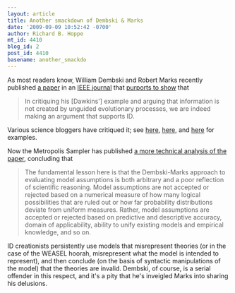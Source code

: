 ```yaml
---
layout: article
title: Another smackdown of Dembski & Marks
date: '2009-09-09 10:52:42 -0700'
author: Richard B. Hoppe
mt_id: 4410
blog_id: 2
post_id: 4410
basename: another_smackdo
---
```

As most readers know, William Dembski and Robert Marks recently published [a paper](http://www.evoinfo.org/Publications/CostOfSuccess.html) in an [IEEE journal](http://ieeexplore.ieee.org/xpl/tocresult.jsp?isYear=2009&amp;isnumber=5208652&amp;Submit32=View+Contents) that [purports to show](http://www.uncommondescent.com/intelligent-design/new-peer-reviewed-pro-id-article-in-mainstream-matheng-literature/) that 

> In critiquing his \[Dawkins'\] example and arguing that information is not created by unguided evolutionary processes, we are indeed making an argument that supports ID.

Various science bloggers have critiqued it; see [here](http://scienceblogs.com/goodmath/2009/08/quick_critique_dembski_and_mar.php), [here](http://feedproxy.google.com/~r/QuintessenceOfDust/~3/OF1QQWlcmr4/weasels-clouds-and-biomorphs-part-i.html), and [here](http://pandasthumb.org/archives/2009/08/a-peer-reviewed.html) for examples.

Now the Metropolis Sampler has published [a more technical analysis of the paper](http://msampler.wordpress.com/2009/09/08/a-priori-bias-in-the-dembski-marks-representation/), concluding that 

> The fundamental lesson here is that the Dembski-Marks approach to evaluating model assumptions is both arbitrary and a poor reflection of scientific reasoning. Model assumptions are not accepted or rejected based on a numerical measure of how many logical possibilities that are ruled out or how far probability distributions deviate from uniform measures. Rather, model assumptions are accepted or rejected based on predictive and descriptive accuracy, domain of applicability, ability to unify existing models and empirical knowledge, and so on.

ID creationists persistently use models that misrepresent theories (or in the case of the WEASEL hoorah, misrepresent what the model is intended to represent), and then conclude (on the basis of syntactic manipulations of the model) that the theories are invalid.  Dembski, of course, is a serial offender in this respect, and it's a pity that he's inveigled Marks into sharing his delusions.
